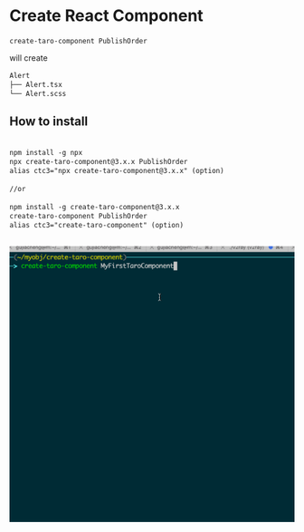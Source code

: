 # Create React Component


```
create-taro-component PublishOrder
```

will create

```
Alert
├── Alert.tsx
└── Alert.scss
```

## How to install

```

npm install -g npx
npx create-taro-component@3.x.x PublishOrder
alias ctc3="npx create-taro-component@3.x.x" (option)

//or

npm install -g create-taro-component@3.x.x
create-taro-component PublishOrder 
alias ctc3="create-taro-component" (option) 


```


<img src="./show.gif" alt="err"/>
